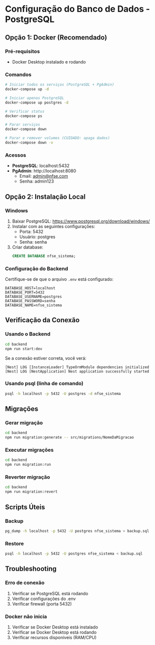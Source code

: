 # Configuração do Banco de Dados - PostgreSQL

## Opção 1: Docker (Recomendado)

### Pré-requisitos
- Docker Desktop instalado e rodando

### Comandos
```bash
# Iniciar todos os serviços (PostgreSQL + PgAdmin)
docker-compose up -d

# Iniciar apenas PostgreSQL
docker-compose up postgres -d

# Verificar status
docker-compose ps

# Parar serviços
docker-compose down

# Parar e remover volumes (CUIDADO: apaga dados)
docker-compose down -v
```

### Acessos
- **PostgreSQL**: localhost:5432
- **PgAdmin**: http://localhost:8080
  - Email: admin@nfse.com
  - Senha: admin123

## Opção 2: Instalação Local

### Windows
1. Baixar PostgreSQL: https://www.postgresql.org/download/windows/
2. Instalar com as seguintes configurações:
   - Porta: 5432
   - Usuário: postgres
   - Senha: senha
3. Criar database:
   ```sql
   CREATE DATABASE nfse_sistema;
   ```

### Configuração do Backend
Certifique-se de que o arquivo `.env` está configurado:
```env
DATABASE_HOST=localhost
DATABASE_PORT=5432
DATABASE_USERNAME=postgres
DATABASE_PASSWORD=senha
DATABASE_NAME=nfse_sistema
```

## Verificação da Conexão

### Usando o Backend
```bash
cd backend
npm run start:dev
```

Se a conexão estiver correta, você verá:
```
[Nest] LOG [InstanceLoader] TypeOrmModule dependencies initialized
[Nest] LOG [NestApplication] Nest application successfully started
```

### Usando psql (linha de comando)
```bash
psql -h localhost -p 5432 -U postgres -d nfse_sistema
```

## Migrações

### Gerar migração
```bash
cd backend
npm run migration:generate -- src/migrations/NomeDaMigracao
```

### Executar migrações
```bash
cd backend
npm run migration:run
```

### Reverter migração
```bash
cd backend
npm run migration:revert
```

## Scripts Úteis

### Backup
```bash
pg_dump -h localhost -p 5432 -U postgres nfse_sistema > backup.sql
```

### Restore
```bash
psql -h localhost -p 5432 -U postgres nfse_sistema < backup.sql
```

## Troubleshooting

### Erro de conexão
1. Verificar se PostgreSQL está rodando
2. Verificar configurações do .env
3. Verificar firewall (porta 5432)

### Docker não inicia
1. Verificar se Docker Desktop está instalado
2. Verificar se Docker Desktop está rodando
3. Verificar recursos disponíveis (RAM/CPU)
